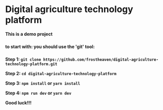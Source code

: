 # Digital agriculture technology platform
<b>This is a demo project<b/>
###
to start with: you should use the 'git' tool:
###
Step 1:
`git clone https://github.com/frostheaven/digital-agriculture-technology-platform.git`

Step 2:
`cd digital-agriculture-technology-platform`

Step 3:
`npm install` or `yarn install`

Step 4:
`npm run dev` or `yarn dev`

Good luck!!!

